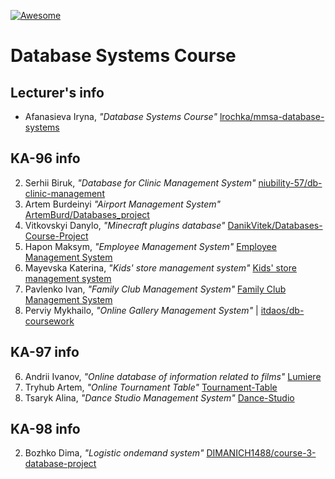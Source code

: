 [![Awesome][icon-awesome]][awesome]

# Database Systems Course  

## Lecturer's info  

- Afanasieva Iryna, *"Database Systems Course"* [lrochka/mmsa-database-systems](https://github.com/lrochka/mmsa-database-systems)  

## KA-96 info

2. Serhii Biruk, *"Database for Clinic Management System"* [niubility-57/db-clinic-management](https://github.com/niubility-57/db-clinic-management)   
3. Artem Burdeinyi *"Airport Management System"* [ArtemBurd/Databases_project](https://github.com/ArtemBurd/Databases_project)  
4. Vitkovskyi Danylo, *"Minecraft plugins database"* [DanikVitek/Databases-Course-Project](https://github.com/DanikVitek/Databases-Course-Project)  
5. Hapon Maksym, *"Employee Management System"* [Employee Management System](https://github.com/hap0n/employee-management-system)  
16. Mayevska Katerina, *"Kids' store management system"* [Kids' store management system](https://github.com/KaterinaMayevska/kids-store-management-system)  
18. Pavlenko Ivan, *"Family Club Management System"* [Family Club Management System](https://github.com/Elv4ra/family-club-management-system)  
19. Perviy Mykhailo, *"Online Gallery Management System"* | [itdaos/db-coursework](https://github.com/itdaos/db-coursework)  


## KA-97 info  

6. Andrii Ivanov, *"Online database of information related to films"* [Lumiere](https://github.com/okgoogle3/Lumiere)
14. Tryhub Artem, *"Online Tournament Table"* [Tournament-Table](https://github.com/Smurfik997/tournament-table)  
16. Tsaryk Alina, *"Dance Studio Management System"* [Dance-Studio](https://github.com/AlyaTsaryk/Dance-Studio.git)  

## KA-98 info  

2. Bozhko Dima, *"Logistic ondemand system"* [DIMANICH1488/course-3-database-project](https://github.com/DIMANICH1488/course-3-database-project)  

[icon-awesome]: https://cdn.rawgit.com/sindresorhus/awesome/d7305f38d29fed78fa85652e3a63e154dd8e8829/media/badge.svg
[awesome]: https://github.com/sindresorhus/awesome
